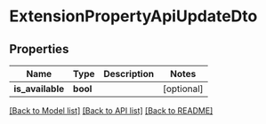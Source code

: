 # ExtensionPropertyApiUpdateDto


## Properties
Name | Type | Description | Notes
------------ | ------------- | ------------- | -------------
**is_available** | **bool** |  | [optional] 

[[Back to Model list]](../README.md#documentation-for-models) [[Back to API list]](../README.md#documentation-for-api-endpoints) [[Back to README]](../README.md)


